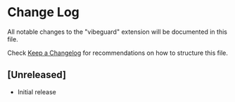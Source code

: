 # Change Log

All notable changes to the "vibeguard" extension will be documented in this file.

Check [Keep a Changelog](http://keepachangelog.com/) for recommendations on how to structure this file.

## [Unreleased]

- Initial release